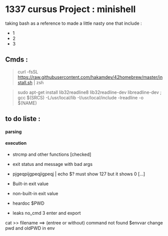 # 1337 cursus Project : minishell 
taking bash as a reference to made a little nasty one that include : 
- 1 
- 2
- 3

## Cmds :

> curl -fsSL https://raw.githubusercontent.com/hakamdev/42homebrew/master/install.sh | zsh

> sudo apt-get install lib32readline8 lib32readline-dev libreadline-dev ; gcc $(SRCS) -L/usr/local/lib -I/usr/local/include -lreadline -o $(NAME) 

## to do liste  : 

#### parsing


#### execution

- strcmp  and other functions [checked]

- exit status and message with bad args


- pjgeqpijgpeqjigpeqj | echo $?   must show 127 but it shows 0  [...]


- Built-in exit value 
- non-built-in exit value



- heardoc $PWD


- leaks  no_cmd 3 enter  and export




cat >> filename ==> (entree or without) 
command not found $envvar
change pwd and oldPWD  in env